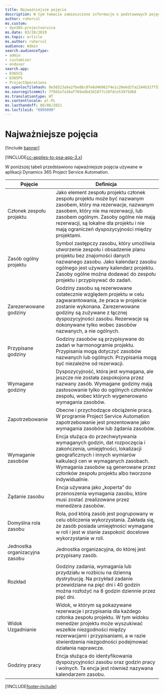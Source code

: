 ```yaml
---
title: Najważniejsze pojęcia
description: W tym temacie zamieszczono informacje o podstawowych pojęciach dotyczących zarządzania zasobami w programie Project Service Automation.
author: ruhercul
ms.custom:
- dyn365-projectservice
ms.date: 03/28/2019
ms.topic: article
ms.author: ruhercul
audience: Admin
search.audienceType:
- admin
- customizer
- enduser
search.app:
- D365CE
- D365PS
- ProjectOperations
ms.openlocfilehash: 8e56523a9a2fbe8bc07e6d46062f4e1c20e6d2fa2244b32ff53e96d898b0086c
ms.sourcegitcommit: 7f8d1e7a16af769adb43d1877c28fdce53975db8
ms.translationtype: HT
ms.contentlocale: pl-PL
ms.lasthandoff: 08/06/2021
ms.locfileid: "6995099"
---
```

# <a name="key-concepts"></a>Najważniejsze pojęcia

[!include [banner](../includes/psa-now-project-operations.md)]

[!INCLUDE[cc-applies-to-psa-app-3.x](../includes/cc-applies-to-psa-app-3x.md)]

W poniższej tabeli przedstawiono najważniejsze pojęcia używane w aplikacji Dynamics 365 Project Service Automation.

| Pojęcie                    | Definicja |
|----------------------------|------------|
| Członek zespołu projektu        | Jako element zespołu projektu członek zespołu projektu może być nazwanym zasobem, który ma rezerwacje, nazwanym zasobem, który nie ma rezerwacji, lub zasobem ogólnym. Zasoby ogólne nie mają rezerwacji, są lokalne dla projektu i nie mają ograniczeń dyspozycyjności między projektami. |
| Zasób ogólny projektu   | Symbol zastępczy zasobu, który umożliwia utworzenie zespołu i obsadzenie planu projektu bez znajomości danych nazwanego zasobu. Jako kalendarz zasobu ogólnego jest używany kalendarz projektu. Zasoby ogólne można dodawać do zespołu projektu i przypisywać do zadań. |
| Zarezerwowane godziny               | Godziny zasobu są rezerwowane ostatecznie względem projektu w celu zagwarantowania, że praca w projekcie zostanie wykonana. Zarezerwowane godziny są zużywane z łącznej dyspozycyjności zasobu. Rezerwacje są dokonywane tylko wobec zasobów nazwanych, a nie ogólnych. |
| Przypisane godziny             | Godziny zasobów są przypisywane do zadań w harmonogramie projektu. Przypisania mogą dotyczyć zasobów nazwanych lub ogólnych. Przypisania mogą być niezależne od rezerwacji. |
| Wymagane godziny             | Dyspozycyjność, która jest wymagana, ale jeszcze nie została zaspokojona przez nazwany zasób. Wymagane godziny mają zastosowanie tylko do ogólnych członków zespołu, wobec których wygenerowano wymagania zasobów. |
| Zapotrzebowanie                     | Obecne i przychodzące obciążenie pracą. W programie Project Service Automation zapotrzebowanie jest prezentowane jako wymagania zasobów lub żądania zasobów. |
| Wymaganie zasobów       | Encja służąca do przechwytywania wymaganych godzin, dat rozpoczęcia i zakończenia, umiejętności, lokalizacji geograficznych i innych wymiarów kalkulacji cen w wymaganych zasobach. Wymagania zasobów są generowane przez członków zespołu projektu albo tworzone indywidualnie. |
| Żądanie zasobu           | Encja używana jako „koperta” do przenoszenia wymagania zasobu, które musi zostać zrealizowane przez menedżera zasobów. |
| Domyślna rola zasobu      | Rola, pod którą zasób jest pogrupowany w celu obliczenia wykorzystania. Zakłada się, że zasób posiada umiejętności wymagane w roli i jest w stanie zaspokoić docelowe wykorzystanie w roli. |
| Jednostka organizacyjna zasobu | Jednostka organizacyjna, do której jest przypisany zasób. |
| Rozkład                    | Godziny zadania, wymagania lub przydziału w rozbiciu na dzienną dystrybucję. Na przykład zadanie przewidziane na pięć dni i 40 godzin można rozłożyć na 8 godzin dziennie przez pięć dni. |
| Widok Uzgadnianie        | Widok, w którym są pokazywane rezerwacje i przypisania dla każdego członka zespołu projektu. W tym widoku menedżer projektu może wyszukiwać wszelkie niezgodności między rezerwacjami i przypisaniami, a w razie stwierdzenia niezgodności podejmować działania naprawcze. |
| Godziny pracy                 | Encja służąca do identyfikowania dyspozycyjności zasobu oraz godzin pracy i wolnych. Ta encja jest również nazywana kalendarzem zasobu. |


[!INCLUDE[footer-include](../includes/footer-banner.md)]